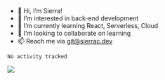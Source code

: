 - 👋 Hi, I’m Sierra!
- 👀 I’m interested in back-end development
- 🌱 I’m currently learning React, Serverless, Cloud
- 💞️ I’m looking to collaborate on learning
- 📫 Reach me via git@sierrac.dev

<!--START_SECTION:waka-->

```text
No activity tracked
```

<!--END_SECTION:waka-->


![](https://hit.yhype.me/github/profile?user_id=7351311)
